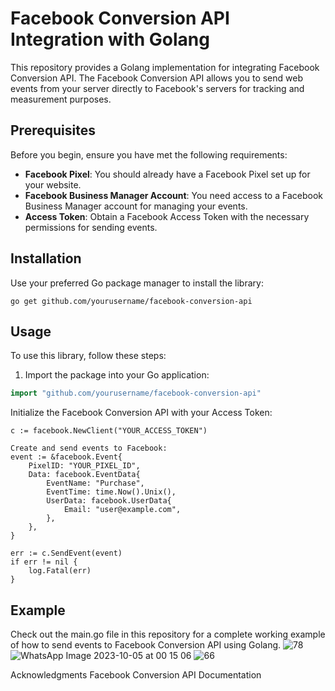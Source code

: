 #  Facebook Conversion API Integration with Golang

This repository provides a Golang implementation for integrating Facebook Conversion API. The Facebook Conversion API allows you to send web events from your server directly to Facebook's servers for tracking and measurement purposes.

## Prerequisites

Before you begin, ensure you have met the following requirements:

- **Facebook Pixel**: You should already have a Facebook Pixel set up for your website.
- **Facebook Business Manager Account**: You need access to a Facebook Business Manager account for managing your events.
- **Access Token**: Obtain a Facebook Access Token with the necessary permissions for sending events.

## Installation

Use your preferred Go package manager to install the library:

```shell
go get github.com/yourusername/facebook-conversion-api
```

## Usage
To use this library, follow these steps:

1. Import the package into your Go application:

```go
import "github.com/yourusername/facebook-conversion-api"
```

Initialize the Facebook Conversion API with your Access Token:
```
c := facebook.NewClient("YOUR_ACCESS_TOKEN")

Create and send events to Facebook:
event := &facebook.Event{
    PixelID: "YOUR_PIXEL_ID",
    Data: facebook.EventData{
        EventName: "Purchase",
        EventTime: time.Now().Unix(),
        UserData: facebook.UserData{
            Email: "user@example.com",
        },
    },
}

err := c.SendEvent(event)
if err != nil {
    log.Fatal(err)
}
```

## Example
Check out the main.go file in this repository for a complete working example of how to send events to Facebook Conversion API using Golang.
![78](https://github.com/TABREZ-96/GoLang_Challenge/assets/114156392/5be94279-3563-44d4-b2d4-b656958c3dd8)
![WhatsApp Image 2023-10-05 at 00 15 06](https://github.com/TABREZ-96/GoLang_Challenge/assets/114156392/e1d33a1b-b2e7-4f0a-b0c3-09265354c6b7)
![66](https://github.com/TABREZ-96/GoLang_Challenge/assets/114156392/be5a772e-8c21-40e8-94dc-fea607473a60)


Acknowledgments
Facebook Conversion API Documentation

